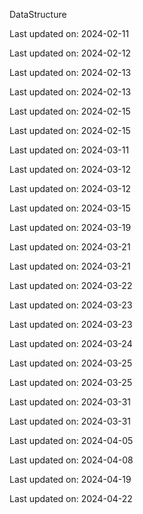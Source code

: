 DataStructure


Last updated on: 2024-02-11

Last updated on: 2024-02-12

Last updated on: 2024-02-13

Last updated on: 2024-02-13

Last updated on: 2024-02-15

Last updated on: 2024-02-15

Last updated on: 2024-03-11

Last updated on: 2024-03-12

Last updated on: 2024-03-12

Last updated on: 2024-03-15

Last updated on: 2024-03-19

Last updated on: 2024-03-21

Last updated on: 2024-03-21

Last updated on: 2024-03-22

Last updated on: 2024-03-23

Last updated on: 2024-03-23

Last updated on: 2024-03-24

Last updated on: 2024-03-25

Last updated on: 2024-03-25

Last updated on: 2024-03-31

Last updated on: 2024-03-31

Last updated on: 2024-04-05

Last updated on: 2024-04-08

Last updated on: 2024-04-19

Last updated on: 2024-04-22